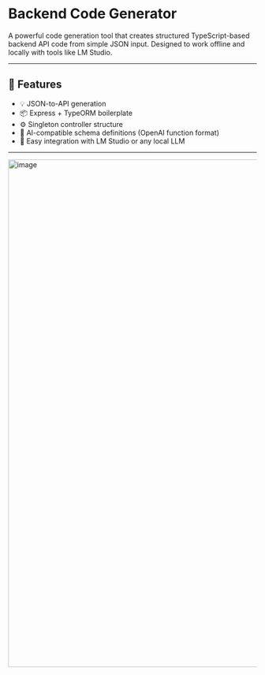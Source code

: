 # Backend Code Generator

A powerful code generation tool that creates structured TypeScript-based backend API code from simple JSON input. Designed to work offline and locally with tools like LM Studio.

---

## 🚀 Features

- 💡 JSON-to-API generation
- 📦 Express + TypeORM boilerplate
- ⚙️ Singleton controller structure
- 🧠 AI-compatible schema definitions (OpenAI function format)
- 🔧 Easy integration with LM Studio or any local LLM

---
<img width="1920" height="1030" alt="image" src="https://github.com/user-attachments/assets/36ddfc97-2050-4524-934b-2c94b82ea804" />
